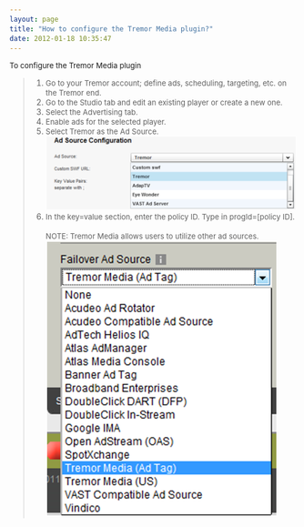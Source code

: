 ```yaml
---
layout: page
title: "How to configure the Tremor Media plugin?"
date: 2012-01-18 10:35:47
---
```


<p class="mce-procedure">
  <span style="font-size: small;">To configure the Tremor Media plugin</span>
</p>

> 1.  <span style="font-size: small;">Go to your Tremor account; define ads, scheduling, targeting, etc. on the Tremor end.</span>
> 2.  <span style="font-size: small;">Go to the Studio tab and edit an existing player or create a new one.</span>
> 3.  <span style="font-size: small;">Select the Advertising tab.</span>
> 4.  <span style="font-size: small;">Enable ads for the selected player.</span>
> 5.  <span style="font-size: small;">Select Tremor as the Ad Source.</span><img src="../../assets/254.img">
> 6.  <span style="font-size: small;">In the key=value section, enter the policy ID. Type in progId=[policy ID].<br /><br /><span class="mce-note-graphic">NOTE: Tremor Media allows users to utilize other ad sources.</span></span><img src="../../assets/256.img">